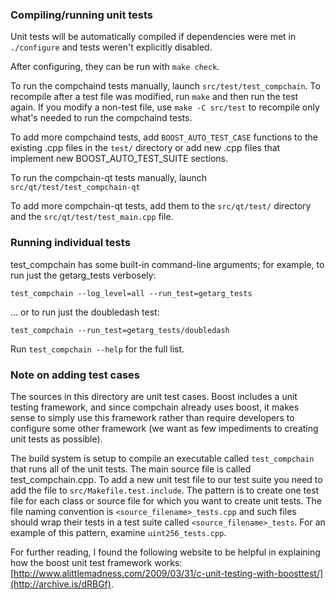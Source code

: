 ### Compiling/running unit tests

Unit tests will be automatically compiled if dependencies were met in `./configure`
and tests weren't explicitly disabled.

After configuring, they can be run with `make check`.

To run the compchaind tests manually, launch `src/test/test_compchain`. To recompile
after a test file was modified, run `make` and then run the test again. If you
modify a non-test file, use `make -C src/test` to recompile only what's needed
to run the compchaind tests.

To add more compchaind tests, add `BOOST_AUTO_TEST_CASE` functions to the existing
.cpp files in the `test/` directory or add new .cpp files that
implement new BOOST_AUTO_TEST_SUITE sections.

To run the compchain-qt tests manually, launch `src/qt/test/test_compchain-qt`

To add more compchain-qt tests, add them to the `src/qt/test/` directory and
the `src/qt/test/test_main.cpp` file.

### Running individual tests

test_compchain has some built-in command-line arguments; for
example, to run just the getarg_tests verbosely:

    test_compchain --log_level=all --run_test=getarg_tests

... or to run just the doubledash test:

    test_compchain --run_test=getarg_tests/doubledash

Run `test_compchain --help` for the full list.

### Note on adding test cases

The sources in this directory are unit test cases.  Boost includes a
unit testing framework, and since compchain already uses boost, it makes
sense to simply use this framework rather than require developers to
configure some other framework (we want as few impediments to creating
unit tests as possible).

The build system is setup to compile an executable called `test_compchain`
that runs all of the unit tests.  The main source file is called
test_compchain.cpp. To add a new unit test file to our test suite you need
to add the file to `src/Makefile.test.include`. The pattern is to create
one test file for each class or source file for which you want to create
unit tests.  The file naming convention is `<source_filename>_tests.cpp`
and such files should wrap their tests in a test suite
called `<source_filename>_tests`. For an example of this pattern,
examine `uint256_tests.cpp`.

For further reading, I found the following website to be helpful in
explaining how the boost unit test framework works:
[http://www.alittlemadness.com/2009/03/31/c-unit-testing-with-boosttest/](http://archive.is/dRBGf).
